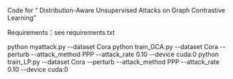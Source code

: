Code for “ Distribution-Aware Unsupervised Attacks on Graph Contrastive Learning”

Requirements：see requirements.txt


python myattack.py --dataset Cora
python train_GCA.py --dataset Cora --perturb --attack_method PPP --attack_rate 0.10 --device cuda:0
python train_LP.py --dataset Cora --perturb --attack_method PPP --attack_rate 0.10 --device cuda:0
